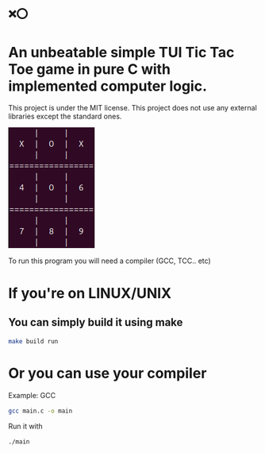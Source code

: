 ## ❌⭕️
# An unbeatable simple TUI Tic Tac Toe game in pure C with implemented computer logic.
This project is under the MIT license.
This project does not use any external libraries except the standard ones.

![App Screenshot](preview/image.png)


To run this program you will need a compiler (GCC, TCC.. etc)

# If you're on LINUX/UNIX
## You can simply build it using make
```bash
make build run
```
# Or you can use your compiler
Example: GCC
```bash
gcc main.c -o main
```

Run it with
```bash
./main
```
